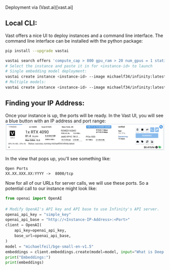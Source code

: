 Deployment via (Vast.ai)[vast.ai]

## Local CLI:
Vast offers a nice UI to deploy instances and a command line interface. The command line interface can be installed with the python package:
```bash 
pip install --upgrade vastai
```
```bash
vastai search offers 'compute_cap > 800 gpu_ram > 20 num_gpus = 1 static_ip=true direct_port_count > 1' 
# Select the instance and paste it in for <instance-id> to launch
# Single embedding model deployment:
vastai create instance <instance-id> --image michaelf34/infinity:latest --env '-p 8000:8000' --disk 40 --args v2 --model-id michaelfeil/bge-small-en-v1.5 --port 8000 --api-key simple_key
# Multiple models:
vastai create instance <instance-id> --image michaelf34/infinity:latest --env '-p 8000:8000' --disk 40 --args v2 --model-id mixedbread-ai/mxbai-rerank-xsmall-v1 --model-id  SamLowe/roberta-base-go_emotions --port 8000
```

## Finding your IP Address:
Once your instance is up, the ports will be ready. In the Vast UI, you will see a blue button with an IP address and port range: ![vast_instance_view](vast_instance_view.png)

In the view that pops up, you'll see something like: 

```
Open Ports
XX.XX.XXX.XX:YYYY ->  8000/tcp
```
Now for all of our URLs for server calls, we will use these ports. So a potential call to our instance might look like:
``` python
from openai import OpenAI

# Modify OpenAI's API key and API base to use Infinity's API server.
openai_api_key = "simple_key"
openai_api_base = "http://<Instance-IP-Address>:<Port>"
client = OpenAI(
    api_key=openai_api_key,
    base_url=openai_api_base,
)
model = "michaelfeil/bge-small-en-v1.5"
embeddings = client.embeddings.create(model=model, input="What is Deep Learning?").data[0].embedding
print("Embeddings:")
print(embeddings)
```
